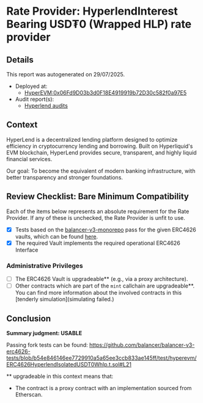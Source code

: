 
# Rate Provider: HyperlendInterest Bearing USD₮0 (Wrapped HLP) rate provider

## Details
This report was autogenerated on 29/07/2025.

- Deployed at:
    - [HyperEVM:0x06Fd9D03b3d0F18E4919919b72D30c582f0a97E5](https://hyperscan.io/address/0x06Fd9D03b3d0F18E4919919b72D30c582f0a97E5)
- Audit report(s):
    - [Hyperlend audits](https://hyperlend.finance/security)

## Context
HyperLend is a decentralized lending platform designed to optimize efficiency in cryptocurrency lending and borrowing. Built on Hyperliquid's EVM blockchain, HyperLend provides secure, transparent, and highly liquid financial services.

Our goal: To become the equivalent of modern banking infrastructure, with better transparency and stronger foundations.

## Review Checklist: Bare Minimum Compatibility
Each of the items below represents an absolute requirement for the Rate Provider. If any of these is unchecked, the Rate Provider is unfit to use.

- [x] Tests based on the [balancer-v3-monorepo](https://github.com/balancer/balancer-v3-monorepo/tree/main/pkg/vault/test/foundry/fork) pass for the given ERC4626 vaults, which can be found [here](https://github.com/balancer/balancer-v3-erc4626-tests/tree/main/test).
- [x] The required Vault implements the required operational ERC4626 Interface

### Administrative Privileges
- [ ] The ERC4626 Vault is upgradeable** (e.g., via a proxy architecture).
- [ ] Other contracts which are part of the `mint` callchain are upgradeable**. You can find more information
   about the involved contracts in this [tenderly simulation](simulating failed.)

## Conclusion
**Summary judgment: USABLE**

Passing fork tests can be found: https://github.com/balancer/balancer-v3-erc4626-tests/blob/b54e846146ee7729910a5a65ee3ccb833ae145ff/test/hyperevm/ERC4626HyperlendIsolatedUSDT0Whlp.t.sol#L21

** upgradeable in this context means that:
- The contract is a proxy contract with an implementation sourced from Etherscan.
    
